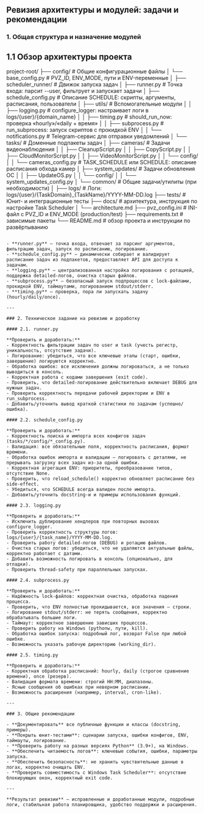 ## Ревизия архитектуры и модулей: задачи и рекомендации

### 1. Общая структура и назначение модулей
## 1.1 Обзор архитектуры проекта
project-root/
├── config/                               # Общие конфигурационные файлы
│   └── base_config.py                    # PVZ_ID, ENV_MODE, пути и ENV-переменные
│
├── scheduler_runner/                     # Движок запуска задач
│   ├── runner.py                         # Точка входа: парсит --user, фильтрует и запускает задачи
│   ├── schedule_config.py                # Описание SCHEDULE: скрипты, аргументы, расписания, пользователи
│   ├── utils/                            # Вспомогательные модули
│   │   ├── logging.py                    # configure_logger: настраивает логи в logs/{user}/{domain_name}
│   │   ├── timing.py                     # should_run_now: проверка «hourly»/«daily + время»
│   │   ├── subprocess.py                 # run_subprocess: запуск скриптов с прокидкой ENV
│   │   └── notifications.py              # Telegram-сервис для отправки уведомлений
│   └── tasks/                            # Доменные подпакеты задач
│       ├── cameras/                      # Задачи видеонаблюдения
│       │   ├── CleanupScript.py
│       │   ├── CopyScript.py
│       │   ├── CloudMonitorScript.py
│       │   ├── VideoMonitorScript.py
│       │   └── config/
│       │       └── cameras_config.py     # TASK_SCHEDULE или SCHEDULE: описание расписания обхода камер
│       ├── system_updates/               # Задачи обновления ОС
│       │   ├── UpdateOS.py
│       │   └── config/
│       │       └── system_updates_config.py
│       └── common/                       # Общие задачи/утилиты (при необходимости)
│
├── logs/                                 # Логи: logs/{user}/{TaskDomain}_{TaskName}/YYYY-MM-DD.log
├── tests/                                # Юнит- и интеграционные тесты
├── docs/                                 # архитектура, инструкция по настройке Task Scheduler
│   └── architecture.md
├── pvz_config.ini                        # INI-файл с PVZ_ID и ENV_MODE (production/test)
├── requirements.txt                      # зависимые пакеты
└── README.md                             # обзор проекта и инструкции по развёртыванию
```

- **runner.py** — точка входа, отвечает за парсинг аргументов, фильтрацию задач, запуск по расписанию, логирование.
- **schedule_config.py** — динамически собирает и валидирует расписание задач из подпакетов, предоставляет API для доступа к задачам.
- **logging.py** — централизованная настройка логирования с ротацией, поддержка detailed-логов, очистка старых файлов.
- **subprocess.py** — безопасный запуск подпроцессов с lock-файлами, прокидкой ENV, таймаутами, логированием stdout/stderr.
- **timing.py** — проверка, пора ли запускать задачу (hourly/daily/once).

---

### 2. Техническое задание на ревизию и доработку

#### 2.1. runner.py

**Проверить и доработать:**
- Корректность фильтрации задач по user и task (учесть регистр, уникальность, отсутствие задачи).
- Логирование: убедиться, что все ключевые этапы (старт, ошибки, завершение) логируются корректно.
- Обработка ошибок: все исключения должны логироваться, а не только выводиться в консоль.
- Корректная работа с кодами завершения (exit code).
- Проверить, что detailed-логирование действительно включает DEBUG для нужных задач.
- Проверить корректность передачи рабочей директории и ENV в run_subprocess.
- Добавить/уточнить вывод краткой статистики по задачам (успешно/ошибка).

#### 2.2. schedule_config.py

**Проверить и доработать:**
- Корректность поиска и импорта всех конфигов задач (tasks/*/config/*_config.py).
- Валидация: все обязательные поля, корректность расписания, формат времени.
- Обработка ошибок импорта и валидации — логировать с деталями, не прерывать загрузку всех задач из-за одной ошибки.
- Корректная агрегация ENV: приоритеты, преобразование типов, отсутствие None.
- Проверить, что reload_schedule() корректно обновляет расписание без side-effect.
- Убедиться, что SCHEDULE всегда валиден после импорта.
- Добавить/уточнить docstring-и и примеры использования функций.

#### 2.3. logging.py

**Проверить и доработать:**
- Исключить дублирование хендлеров при повторных вызовах configure_logger.
- Проверить корректность структуры логов: logs/{user}/{task_name}/YYYY-MM-DD.log.
- Проверить работу detailed-логов (DEBUG) и ротацию файлов.
- Очистка старых логов: убедиться, что не удаляются актуальные файлы, корректно работает с датами.
- Добавить возможность логировать в консоль (опционально, для отладки).
- Проверить thread-safety при параллельных запусках.

#### 2.4. subprocess.py

**Проверить и доработать:**
- Надёжность lock-файлов: корректная очистка, обработка падения процесса.
- Проверить, что ENV полностью прокидывается, все значения — строки.
- Логирование stdout/stderr: не терять сообщения, корректно обрабатывать большие логи.
- Таймаут: корректное завершение зависших процессов.
- Проверить работу на Windows (pythonw, пути, kill).
- Обработка ошибок запуска: подробный лог, возврат False при любой ошибке.
- Возможность указать рабочую директорию (working_dir).

#### 2.5. timing.py

**Проверить и доработать:**
- Корректная обработка расписаний: hourly, daily (строгое сравнение времени), once (резерв).
- Валидация формата времени: строгий HH:MM, диапазоны.
- Ясные сообщения об ошибках при неверном расписании.
- Возможность расширения (например, interval, cron-like).

---

### 3. Общие рекомендации

- **Документировать** все публичные функции и классы (docstring, примеры).
- **Покрыть юнит-тестами**: сценарии запуска, ошибки конфигов, ENV, таймауты, логирование.
- **Проверить работу на разных версиях Python** (3.9+), на Windows.
- **Обеспечить читаемость логов**: ключевые события, ошибки, параметры запуска.
- **Обеспечить безопасность**: не хранить чувствительные данные в логах, корректно очищать ENV.
- **Проверить совместимость с Windows Task Scheduler**: отсутствие блокирующих окон, корректный exit code.

---

**Результат ревизии** — исправленные и доработанные модули, подробные логи, стабильная работа планировщика, удобство поддержки и расширения.